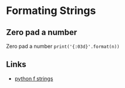 # Formating Strings

## Zero pad a number
Zero pad a number `print('{:03d}'.format(n))`

## Links
* [python f strings](https://realpython.com/python-string-formatting/#3-string-interpolation-f-strings-python-36)
